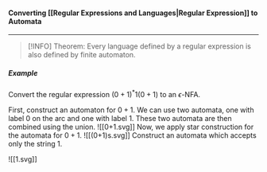 #### Converting [[Regular Expressions and Languages|Regular Expression]] to Automata
---
>[!INFO]
Theorem: Every language defined by a regular expression is also defined by finite automaton.

##### Example
Convert the regular expression $(0+1)^*1(0+1)$ to an $\epsilon$-NFA.

First, construct an automaton for $0+1$. We can use two automata, one with label $0$ on the arc and one with label $1$. These two automata are then combined using the union.
![[0+1.svg]]
Now, we apply star construction for the automata for $0+1$.
![[(0+1)s.svg]]
Construct an automata which accepts only the string $1$.

![[1.svg]]

